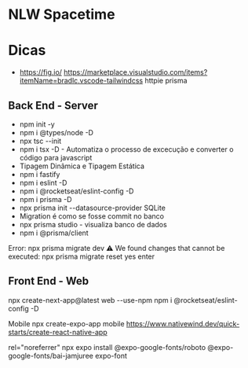 # NLW Spacetime

# Dicas

- https://fig.io/
  https://marketplace.visualstudio.com/items?itemName=bradlc.vscode-tailwindcss
  httpie
  prisma

## Back End - Server

- npm init -y
- npm i @types/node -D
- npx tsc --init
- npm i tsx -D - Automatiza o processo de excecução e converter o código para javascript
- Tipagem Dinâmica e Tipagem Estática
- npm i fastify
- npm i eslint -D
- npm i @rocketseat/eslint-config -D
- npm i prisma -D
- npx prisma init --datasource-provider SQLite
- Migration é como se fosse commit no banco
- npx prisma studio - visualiza banco de dados
- npm i @prisma/client

Error:
npx prisma migrate dev
⚠️ We found changes that cannot be executed:
npx prisma migrate reset
yes
enter

## Front End - Web

npx create-next-app@latest web --use-npm
npm i @rocketseat/eslint-config -D

Mobile
npx create-expo-app mobile
https://www.nativewind.dev/quick-starts/create-react-native-app

rel="noreferrer"
npx expo install @expo-google-fonts/roboto @expo-google-fonts/bai-jamjuree expo-font
